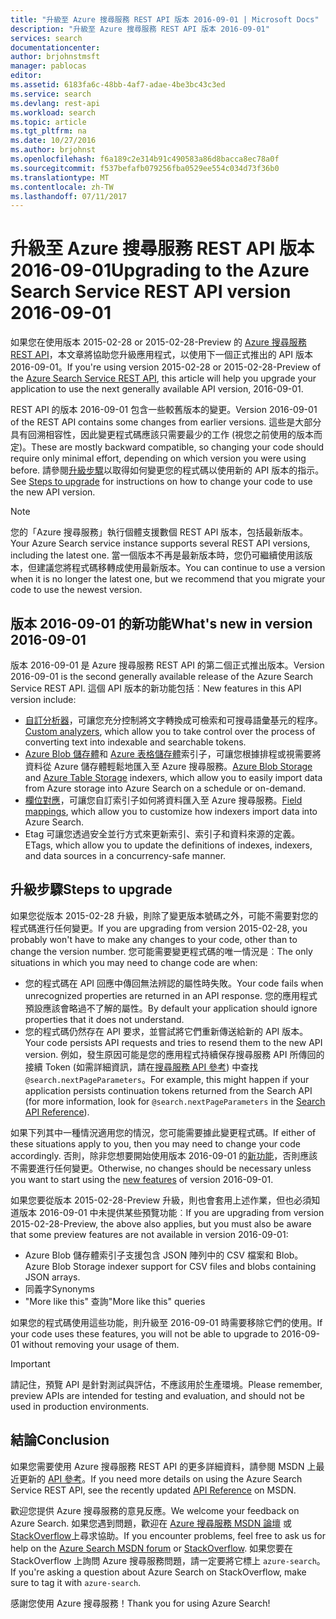 ```yaml
---
title: "升級至 Azure 搜尋服務 REST API 版本 2016-09-01 | Microsoft Docs"
description: "升級至 Azure 搜尋服務 REST API 版本 2016-09-01"
services: search
documentationcenter: 
author: brjohnstmsft
manager: pablocas
editor: 
ms.assetid: 6183fa6c-48bb-4af7-adae-4be3bc43c3ed
ms.service: search
ms.devlang: rest-api
ms.workload: search
ms.topic: article
ms.tgt_pltfrm: na
ms.date: 10/27/2016
ms.author: brjohnst
ms.openlocfilehash: f6a189c2e314b91c490583a86d8bacca8ec78a0f
ms.sourcegitcommit: f537befafb079256fba0529ee554c034d73f36b0
ms.translationtype: MT
ms.contentlocale: zh-TW
ms.lasthandoff: 07/11/2017
---
```

# <a name="upgrading-to-the-azure-search-service-rest-api-version-2016-09-01"></a><span data-ttu-id="7fc83-103">升級至 Azure 搜尋服務 REST API 版本 2016-09-01</span><span class="sxs-lookup"><span data-stu-id="7fc83-103">Upgrading to the Azure Search Service REST API version 2016-09-01</span></span>
<span data-ttu-id="7fc83-104">如果您在使用版本 2015-02-28 or 2015-02-28-Preview 的 [Azure 搜尋服務 REST API](https://msdn.microsoft.com/library/azure/dn798935.aspx)，本文章將協助您升級應用程式，以使用下一個正式推出的 API 版本 2016-09-01。</span><span class="sxs-lookup"><span data-stu-id="7fc83-104">If you're using version 2015-02-28 or 2015-02-28-Preview of the [Azure Search Service REST API](https://msdn.microsoft.com/library/azure/dn798935.aspx), this article will help you upgrade your application to use the next generally available API version, 2016-09-01.</span></span>

<span data-ttu-id="7fc83-105">REST API 的版本 2016-09-01 包含一些較舊版本的變更。</span><span class="sxs-lookup"><span data-stu-id="7fc83-105">Version 2016-09-01 of the REST API contains some changes from earlier versions.</span></span> <span data-ttu-id="7fc83-106">這些是大部分具有回溯相容性，因此變更程式碼應該只需要最少的工作 (視您之前使用的版本而定)。</span><span class="sxs-lookup"><span data-stu-id="7fc83-106">These are mostly backward compatible, so changing your code should require only minimal effort, depending on which version you were using before.</span></span> <span data-ttu-id="7fc83-107">請參閱[升級步驟](#UpgradeSteps)以取得如何變更您的程式碼以使用新的 API 版本的指示。</span><span class="sxs-lookup"><span data-stu-id="7fc83-107">See [Steps to upgrade](#UpgradeSteps) for instructions on how to change your code to use the new API version.</span></span>

> [!NOTE]
> <span data-ttu-id="7fc83-108">您的「Azure 搜尋服務」執行個體支援數個 REST API 版本，包括最新版本。</span><span class="sxs-lookup"><span data-stu-id="7fc83-108">Your Azure Search service instance supports several REST API versions, including the latest one.</span></span> <span data-ttu-id="7fc83-109">當一個版本不再是最新版本時，您仍可繼續使用該版本，但建議您將程式碼移轉成使用最新版本。</span><span class="sxs-lookup"><span data-stu-id="7fc83-109">You can continue to use a version when it is no longer the latest one, but we recommend that you migrate your code to use the newest version.</span></span>

<a name="WhatsNew"></a>

## <a name="whats-new-in-version-2016-09-01"></a><span data-ttu-id="7fc83-110">版本 2016-09-01 的新功能</span><span class="sxs-lookup"><span data-stu-id="7fc83-110">What's new in version 2016-09-01</span></span>
<span data-ttu-id="7fc83-111">版本 2016-09-01 是 Azure 搜尋服務 REST API 的第二個正式推出版本。</span><span class="sxs-lookup"><span data-stu-id="7fc83-111">Version 2016-09-01 is the second generally available release of the Azure Search Service REST API.</span></span> <span data-ttu-id="7fc83-112">這個 API 版本的新功能包括︰</span><span class="sxs-lookup"><span data-stu-id="7fc83-112">New features in this API version include:</span></span>

* <span data-ttu-id="7fc83-113">[自訂分析器](https://aka.ms/customanalyzers)，可讓您充分控制將文字轉換成可檢索和可搜尋語彙基元的程序。</span><span class="sxs-lookup"><span data-stu-id="7fc83-113">[Custom analyzers](https://aka.ms/customanalyzers), which allow you to take control over the process of converting text into indexable and searchable tokens.</span></span>
* <span data-ttu-id="7fc83-114">[Azure Blob 儲存體](search-howto-indexing-azure-blob-storage.md)和 [Azure 表格儲存體](search-howto-indexing-azure-tables.md)索引子，可讓您根據排程或視需要將資料從 Azure 儲存體輕鬆地匯入至 Azure 搜尋服務。</span><span class="sxs-lookup"><span data-stu-id="7fc83-114">[Azure Blob Storage](search-howto-indexing-azure-blob-storage.md) and [Azure Table Storage](search-howto-indexing-azure-tables.md) indexers, which allow you to easily import data from Azure storage into Azure Search on a schedule or on-demand.</span></span>
* <span data-ttu-id="7fc83-115">[欄位對應](search-indexer-field-mappings.md)，可讓您自訂索引子如何將資料匯入至 Azure 搜尋服務。</span><span class="sxs-lookup"><span data-stu-id="7fc83-115">[Field mappings](search-indexer-field-mappings.md), which allow you to customize how indexers import data into Azure Search.</span></span>
* <span data-ttu-id="7fc83-116">Etag 可讓您透過安全並行方式來更新索引、索引子和資料來源的定義。</span><span class="sxs-lookup"><span data-stu-id="7fc83-116">ETags, which allow you to update the definitions of indexes, indexers, and data sources in a concurrency-safe manner.</span></span> 

<a name="UpgradeSteps"></a>

## <a name="steps-to-upgrade"></a><span data-ttu-id="7fc83-117">升級步驟</span><span class="sxs-lookup"><span data-stu-id="7fc83-117">Steps to upgrade</span></span>
<span data-ttu-id="7fc83-118">如果您從版本 2015-02-28 升級，則除了變更版本號碼之外，可能不需要對您的程式碼進行任何變更。</span><span class="sxs-lookup"><span data-stu-id="7fc83-118">If you are upgrading from version 2015-02-28, you probably won't have to make any changes to your code, other than to change the version number.</span></span> <span data-ttu-id="7fc83-119">您可能需要變更程式碼的唯一情況是︰</span><span class="sxs-lookup"><span data-stu-id="7fc83-119">The only situations in which you may need to change code are when:</span></span>

* <span data-ttu-id="7fc83-120">您的程式碼在 API 回應中傳回無法辨認的屬性時失敗。</span><span class="sxs-lookup"><span data-stu-id="7fc83-120">Your code fails when unrecognized properties are returned in an API response.</span></span> <span data-ttu-id="7fc83-121">您的應用程式預設應該會略過不了解的屬性。</span><span class="sxs-lookup"><span data-stu-id="7fc83-121">By default your application should ignore properties that it does not understand.</span></span>
* <span data-ttu-id="7fc83-122">您的程式碼仍然存在 API 要求，並嘗試將它們重新傳送給新的 API 版本。</span><span class="sxs-lookup"><span data-stu-id="7fc83-122">Your code persists API requests and tries to resend them to the new API version.</span></span> <span data-ttu-id="7fc83-123">例如，發生原因可能是您的應用程式持續保存搜尋服務 API 所傳回的接續 Token (如需詳細資訊，請在[搜尋服務 API 參考](https://msdn.microsoft.com/library/azure/dn798927.aspx#Anchor_1)) 中查找 `@search.nextPageParameters`。</span><span class="sxs-lookup"><span data-stu-id="7fc83-123">For example, this might happen if your application persists continuation tokens returned from the Search API (for more information, look for `@search.nextPageParameters` in the [Search API Reference](https://msdn.microsoft.com/library/azure/dn798927.aspx#Anchor_1)).</span></span>

<span data-ttu-id="7fc83-124">如果下列其中一種情況適用您的情況，您可能需要據此變更程式碼。</span><span class="sxs-lookup"><span data-stu-id="7fc83-124">If either of these situations apply to you, then you may need to change your code accordingly.</span></span> <span data-ttu-id="7fc83-125">否則，除非您想要開始使用版本 2016-09-01 的[新功能](#WhatsNew)，否則應該不需要進行任何變更。</span><span class="sxs-lookup"><span data-stu-id="7fc83-125">Otherwise, no changes should be necessary unless you want to start using the [new features](#WhatsNew) of version 2016-09-01.</span></span>

<span data-ttu-id="7fc83-126">如果您要從版本 2015-02-28-Preview 升級，則也會套用上述作業，但也必須知道版本 2016-09-01 中未提供某些預覽功能︰</span><span class="sxs-lookup"><span data-stu-id="7fc83-126">If you are upgrading from version 2015-02-28-Preview, the above also applies, but you must also be aware that some preview features are not available in version 2016-09-01:</span></span>

* <span data-ttu-id="7fc83-127">Azure Blob 儲存體索引子支援包含 JSON 陣列中的 CSV 檔案和 Blob。</span><span class="sxs-lookup"><span data-stu-id="7fc83-127">Azure Blob Storage indexer support for CSV files and blobs containing JSON arrays.</span></span>
* <span data-ttu-id="7fc83-128">同義字</span><span class="sxs-lookup"><span data-stu-id="7fc83-128">Synonyms</span></span>
* <span data-ttu-id="7fc83-129">"More like this" 查詢</span><span class="sxs-lookup"><span data-stu-id="7fc83-129">"More like this" queries</span></span>

<span data-ttu-id="7fc83-130">如果您的程式碼使用這些功能，則升級至 2016-09-01 時需要移除它們的使用。</span><span class="sxs-lookup"><span data-stu-id="7fc83-130">If your code uses these features, you will not be able to upgrade to 2016-09-01 without removing your usage of them.</span></span>

> [!IMPORTANT]
> <span data-ttu-id="7fc83-131">請記住，預覽 API 是針對測試與評估，不應該用於生產環境。</span><span class="sxs-lookup"><span data-stu-id="7fc83-131">Please remember, preview APIs are intended for testing and evaluation, and should not be used in production environments.</span></span>
> 
> 

## <a name="conclusion"></a><span data-ttu-id="7fc83-132">結論</span><span class="sxs-lookup"><span data-stu-id="7fc83-132">Conclusion</span></span>
<span data-ttu-id="7fc83-133">如果您需要使用 Azure 搜尋服務 REST API 的更多詳細資料，請參閱 MSDN 上最近更新的 [API 參考](https://msdn.microsoft.com/library/azure/dn798935.aspx)。</span><span class="sxs-lookup"><span data-stu-id="7fc83-133">If you need more details on using the Azure Search Service REST API, see the recently updated [API Reference](https://msdn.microsoft.com/library/azure/dn798935.aspx) on MSDN.</span></span>

<span data-ttu-id="7fc83-134">歡迎您提供 Azure 搜尋服務的意見反應。</span><span class="sxs-lookup"><span data-stu-id="7fc83-134">We welcome your feedback on Azure Search.</span></span> <span data-ttu-id="7fc83-135">如果您遇到問題，歡迎在 [Azure 搜尋服務 MSDN 論壇](https://social.msdn.microsoft.com/Forums/azure/home?forum=azuresearch) 或 [StackOverflow](http://stackoverflow.com/)上尋求協助。</span><span class="sxs-lookup"><span data-stu-id="7fc83-135">If you encounter problems, feel free to ask us for help on the [Azure Search MSDN forum](https://social.msdn.microsoft.com/Forums/azure/home?forum=azuresearch) or [StackOverflow](http://stackoverflow.com/).</span></span> <span data-ttu-id="7fc83-136">如果您要在 StackOverflow 上詢問 Azure 搜尋服務問題，請一定要將它標上 `azure-search`。</span><span class="sxs-lookup"><span data-stu-id="7fc83-136">If you're asking a question about Azure Search on StackOverflow, make sure to tag it with `azure-search`.</span></span>

<span data-ttu-id="7fc83-137">感謝您使用 Azure 搜尋服務！</span><span class="sxs-lookup"><span data-stu-id="7fc83-137">Thank you for using Azure Search!</span></span>

